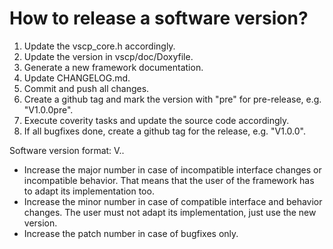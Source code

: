 How to release a software version?
==================================

1. Update the vscp_core.h accordingly.
2. Update the version in vscp/doc/Doxyfile.
3. Generate a new framework documentation.
4. Update CHANGELOG.md.
5. Commit and push all changes.
6. Create a github tag and mark the version with "pre" for pre-release, e.g. "V1.0.0pre".
7. Execute coverity tasks and update the source code accordingly.
8. If all bugfixes done, create a github tag for the release, e.g. "V1.0.0".

Software version format: V<major>.<minor>.<patch>
- Increase the major number in case of incompatible interface changes or incompatible behavior. That means that the user of the framework has to adapt its implementation too.
- Increase the minor number in case of compatible interface and behavior changes. The user must not adapt its implementation, just use the new version.
- Increase the patch number in case of bugfixes only.